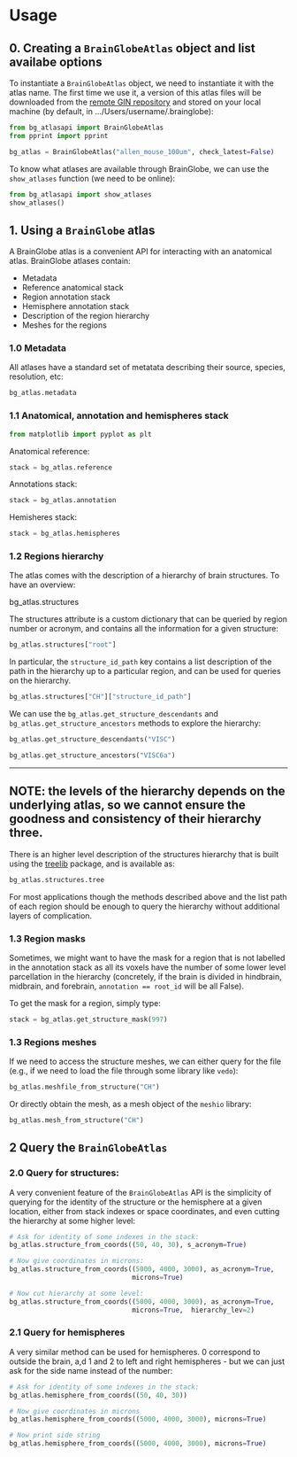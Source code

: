 # Usage


## 0. Creating a `BrainGlobeAtlas` object and list availabe options


To instantiate a `BrainGlobeAtlas` object, we need to instantiate it with the atlas name. The first time we use it, a version of this atlas files will be downloaded from the [remote GIN repository](http://gin.g-node.org/brainglobe/atlases) and stored on your local machine (by default, in .../Users/username/.brainglobe):

```python
from bg_atlasapi import BrainGlobeAtlas
from pprint import pprint

bg_atlas = BrainGlobeAtlas("allen_mouse_100um", check_latest=False)
```

To know what atlases are available through BrainGlobe, we can use the `show_atlases` function (we need to be online):

```python
from bg_atlasapi import show_atlases
show_atlases()
```

## 1. Using a `BrainGlobe` atlas


A BrainGlobe atlas is a convenient API for interacting with an anatomical atlas. BrainGlobe atlases contain:
 * Metadata
 * Reference anatomical stack
 * Region annotation stack
 * Hemisphere annotation stack
 * Description of the region hierarchy
 * Meshes for the regions


### 1.0 Metadata


All atlases have a standard set of metatata describing their source, species, resolution, etc:

```python
bg_atlas.metadata
```

### 1.1 Anatomical, annotation and hemispheres stack

```python
from matplotlib import pyplot as plt
```

Anatomical reference:

```python
stack = bg_atlas.reference
```

Annotations stack:

```python
stack = bg_atlas.annotation
```


Hemisheres stack:

```python
stack = bg_atlas.hemispheres
```

### 1.2 Regions hierarchy


The atlas comes with the description of a hierarchy of brain structures. To have an overview:


bg_atlas.structures


The structures attribute is a custom dictionary that can be queried by region number or acronym, and contains all the information for a given structure:

```python
bg_atlas.structures["root"]
```

In particular, the `structure_id_path` key contains a list description of the path in the hierarchy up to a particular region, and can be used for queries on the hierarchy.

```python
bg_atlas.structures["CH"]["structure_id_path"]
```

We can use the `bg_atlas.get_structure_descendants` and `bg_atlas.get_structure_ancestors` methods to explore the hierarchy:

```python
bg_atlas.get_structure_descendants("VISC")
```

```python
bg_atlas.get_structure_ancestors("VISC6a")
```

---
**NOTE**: 
the levels of the hierarchy depends on the underlying atlas, so we cannot ensure the goodness and consistency of their hierarchy three.
---


There is an higher level description of the structures hierarchy that is built using the [treelib](https://treelib.readthedocs.io/en/latest/) package, and is available as: 

```python
bg_atlas.structures.tree
```

For most applications though the methods described above and the list path of each region should be enough to query the hierarchy without additional layers of complication.


### 1.3 Region masks


Sometimes, we might want to have the mask for a region that is not labelled in the annotation stack as all its voxels have the number of some lower level parcellation in the hierarchy (concretely, if the brain is divided in hindbrain, midbrain, and forebrain, `annotation == root_id` will be all False).

To get the mask for a region, simply type:

```python
stack = bg_atlas.get_structure_mask(997)
```

### 1.3 Regions meshes


If we need to access the structure meshes, we can either query for the file (e.g., if we need to load the file through some library like `vedo`):

```python
bg_atlas.meshfile_from_structure("CH")
```

Or directly obtain the mesh, as a mesh object of the `meshio` library:

```python
bg_atlas.mesh_from_structure("CH")
```

## 2 Query the `BrainGlobeAtlas`


### 2.0 Query for structures:


A very convenient feature of the `BrainGlobeAtlas` API is the simplicity of querying for the identity of the structure or the hemisphere at a given location, either from stack indexes or space coordinates, and even cutting the hierarchy at some higher level:

```python
# Ask for identity of some indexes in the stack:
bg_atlas.structure_from_coords((50, 40, 30), s_acronym=True)

# Now give coordinates in microns:
bg_atlas.structure_from_coords((5000, 4000, 3000), as_acronym=True, 
                               microns=True)

# Now cut hierarchy at some level:
bg_atlas.structure_from_coords((5000, 4000, 3000), as_acronym=True,
                               microns=True,  hierarchy_lev=2)
```

### 2.1 Query for hemispheres


A very similar method can be used for hemispheres. 0 correspond to outside the brain, a,d 1 and 2 to left and right hemispheres - but we can just ask for the side name instead of the number:

```python
# Ask for identity of some indexes in the stack:
bg_atlas.hemisphere_from_coords((50, 40, 30))

# Now give coordinates in microns
bg_atlas.hemisphere_from_coords((5000, 4000, 3000), microns=True)

# Now print side string
bg_atlas.hemisphere_from_coords((5000, 4000, 3000), microns=True)
```

```python

```
